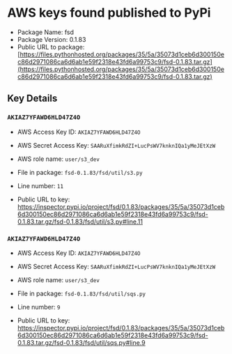 # AWS keys found published to PyPi

* Package Name: fsd
* Package Version: 0.1.83
* Public URL to package: [https://files.pythonhosted.org/packages/35/5a/35073d1ceb6d300150ec86d2971086ca6d6ab1e59f2318e43fd6a99753c9/fsd-0.1.83.tar.gz](https://files.pythonhosted.org/packages/35/5a/35073d1ceb6d300150ec86d2971086ca6d6ab1e59f2318e43fd6a99753c9/fsd-0.1.83.tar.gz)

## Key Details

### `AKIAZ7YFAWD6HLD47Z4O`

* AWS Access Key ID: `AKIAZ7YFAWD6HLD47Z4O`
* AWS Secret Access Key: `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` 
* AWS role name: `user/s3_dev`
* File in package: `fsd-0.1.83/fsd/util/s3.py`
* Line number: `11`

* Public URL to key: https://inspector.pypi.io/project/fsd/0.1.83/packages/35/5a/35073d1ceb6d300150ec86d2971086ca6d6ab1e59f2318e43fd6a99753c9/fsd-0.1.83.tar.gz/fsd-0.1.83/fsd/util/s3.py#line.11



### `AKIAZ7YFAWD6HLD47Z4O`

* AWS Access Key ID: `AKIAZ7YFAWD6HLD47Z4O`
* AWS Secret Access Key: `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` 
* AWS role name: `user/s3_dev`
* File in package: `fsd-0.1.83/fsd/util/sqs.py`
* Line number: `9`

* Public URL to key: https://inspector.pypi.io/project/fsd/0.1.83/packages/35/5a/35073d1ceb6d300150ec86d2971086ca6d6ab1e59f2318e43fd6a99753c9/fsd-0.1.83.tar.gz/fsd-0.1.83/fsd/util/sqs.py#line.9


